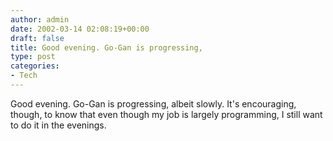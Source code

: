 ```yaml
---
author: admin
date: 2002-03-14 02:08:19+00:00
draft: false
title: Good evening. Go-Gan is progressing,
type: post
categories:
- Tech
---
```


Good evening. Go-Gan is progressing, albeit slowly. It's encouraging, though, to know that even though my job is largely programming, I still want to do it in the evenings.
